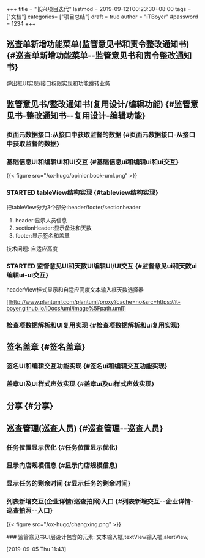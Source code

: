 +++
title = "长兴项目迭代"
lastmod = 2019-09-12T00:23:30+08:00
tags = ["文档"]
categories= ["项目总结"]
draft = true
author = "iTBoyer"
#password = 1234
+++

## 巡查单新增功能菜单(监管意见书和责令整改通知书) {#巡查单新增功能菜单--监管意见书和责令整改通知书}

弹出框UI实现/接口权限实现和功能跳转业务


## 监管意见书/整改通知书(复用设计/编辑功能) {#监管意见书-整改通知书--复用设计-编辑功能}


### 页面元数据接口:从接口中获取监督的数据 {#页面元数据接口-从接口中获取监督的数据}


### 基础信息UI和编辑UI和UI交互 {#基础信息ui和编辑ui和ui交互}

{{< figure src="/ox-hugo/opinionbook-uml.png" >}}


### <span class="org-todo todo STARTED">STARTED</span> tableView结构实现 {#tableview结构实现}

把tableView分为3个部分:header/footer/sectionheader

1.  header:显示人员信息
2.  sectionHeader:显示备注和天数
3.  footer:显示签名和盖章

技术问题: 自适应高度


### <span class="org-todo todo STARTED">STARTED</span> 监督意见UI和天数UI编辑UI/UI交互 {#监督意见ui和天数ui编辑ui-ui交互}

headerView样式显示和自适应高度文本输入框天数选择器

<a id="orgb176491"></a>

[[http://www.plantuml.com/plantuml/proxy?cache=no&src=https://it-boyer.github.io/iDocs/uml/image%5Fpath.uml]]


### 检查项数据解析和UI复用实现 {#检查项数据解析和ui复用实现}


## 签名盖章 {#签名盖章}


### 签名UI和编辑交互功能实现 {#签名ui和编辑交互功能实现}


### 盖章UI及UI样式声效实现 {#盖章ui及ui样式声效实现}


## 分享 {#分享}


## 巡查管理(巡查人员) {#巡查管理--巡查人员}


### 任务位置显示优化 {#任务位置显示优化}


### 显示门店规模信息 {#显示门店规模信息}


### 显示任务的剩余时间 {#显示任务的剩余时间}


### 列表新增交互(企业详情/巡查拍照)入口 {#列表新增交互--企业详情-巡查拍照--入口}

{{< figure src="/ox-hugo/changxing.png" >}}

\### 监管意见书UI层设计包含的元素: 文本输入框,textView输入框,alertView,

<span class="timestamp-wrapper"><span class="timestamp">[2019-09-05 Thu 11:43]</span></span>
